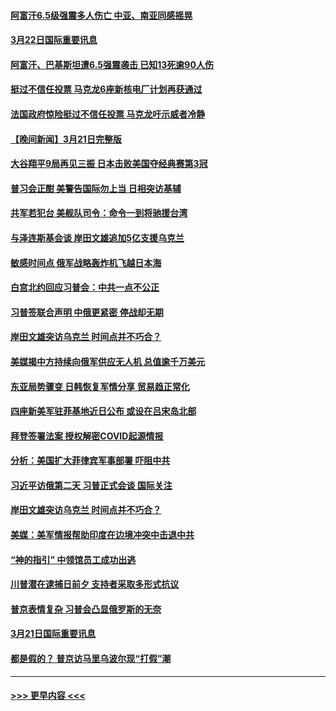 #### [阿富汗6.5级强震多人伤亡 中亚、南亚同感摇晃](../pages/prog202/a103673987.md?t=03221843) 
#### [3月22日国际重要讯息](../pages/prog202/a103673986.md?t=03221843) 
#### [阿富汗、巴基斯坦遭6.5强震袭击 已知13死逾90人伤](../pages/prog202/a103673895.md?t=03221843) 
#### [挺过不信任投票 马克龙6座新核电厂计划再获通过](../pages/prog202/a103673880.md?t=03221843) 
#### [法国政府惊险挺过不信任投票 马克龙吁示威者冷静](../pages/prog202/a103673861.md?t=03221843) 
#### [【晚间新闻】3月21日完整版](../pages/prog202/a103673801.md?t=03221843) 
#### [大谷翔平9局再见三振 日本击败美国夺经典赛第3冠](../pages/prog202/a103673825.md?t=03221843) 
#### [普习会正酣 美警告国际勿上当 日相突访基辅](../pages/prog202/a103673810.md?t=03221843) 
#### [共军若犯台 美舰队司令：命令一到将驰援台湾](../pages/prog202/a103673796.md?t=03221843) 
#### [与泽连斯基会谈 岸田文雄追加5亿支援乌克兰](../pages/prog202/a103673792.md?t=03221843) 
#### [敏感时间点 俄军战略轰炸机飞越日本海](../pages/prog202/a103673727.md?t=03221843) 
#### [白宫北约回应习普会：中共一点不公正](../pages/prog202/a103673740.md?t=03221843) 
#### [习普签联合声明 中俄更紧密 停战却无期](../pages/prog202/a103673728.md?t=03221843) 
#### [岸田文雄突访乌克兰 时间点并不巧合？](../pages/prog202/a103673729.md?t=03221843) 
#### [美媒揭中方持续向俄军供应无人机 总值逾千万美元](../pages/prog202/a103673636.md?t=03221843) 
#### [东亚局势骤变 日韩恢复军情分享 贸易趋正常化](../pages/prog202/a103673618.md?t=03221843) 
#### [四座新美军驻菲基地近日公布 或设在吕宋岛北部](../pages/prog202/a103673550.md?t=03221843) 
#### [拜登签署法案 授权解密COVID起源情报](../pages/prog202/a103673551.md?t=03221843) 
#### [分析：美国扩大菲律宾军事部署 吓阻中共](../pages/prog202/a103673552.md?t=03221843) 
#### [习近平访俄第二天 习普正式会谈 国际关注](../pages/prog202/a103673542.md?t=03221843) 
#### [岸田文雄突访乌克兰 时间点并不巧合？](../pages/prog202/a103673544.md?t=03221843) 
#### [美媒：美军情报帮助印度在边境冲突中击退中共](../pages/prog202/a103673509.md?t=03221843) 
#### [“神的指引” 中领馆员工成功出逃](../pages/prog202/a103673406.md?t=03221843) 
#### [川普潜在逮捕日前夕 支持者采取多形式抗议](../pages/prog202/a103673328.md?t=03221843) 
#### [普京表情复杂 习普会凸显俄罗斯的无奈](../pages/prog202/a103673321.md?t=03221843) 
#### [3月21日国际重要讯息](../pages/prog202/a103673307.md?t=03221843) 
#### [都是假的？ 普京访马里乌波尔现“打假”潮](../pages/prog202/a103673313.md?t=03221843) 

----
#### [ >>> 更早内容 <<< ](../indexes/prog202-earlier.md)
